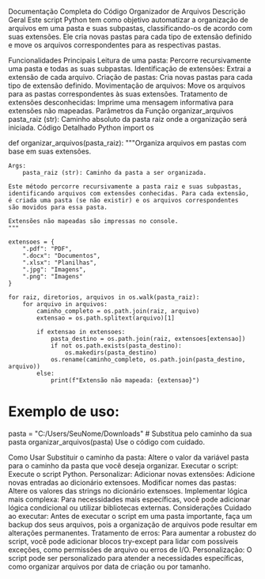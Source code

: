 Documentação Completa do Código Organizador de Arquivos
Descrição Geral
Este script Python tem como objetivo automatizar a organização de arquivos em uma pasta e suas subpastas, classificando-os de acordo com suas extensões. Ele cria novas pastas para cada tipo de extensão definido e move os arquivos correspondentes para as respectivas pastas.

Funcionalidades Principais
Leitura de uma pasta: Percorre recursivamente uma pasta e todas as suas subpastas.
Identificação de extensões: Extrai a extensão de cada arquivo.
Criação de pastas: Cria novas pastas para cada tipo de extensão definido.
Movimentação de arquivos: Move os arquivos para as pastas correspondentes às suas extensões.
Tratamento de extensões desconhecidas: Imprime uma mensagem informativa para extensões não mapeadas.
Parâmetros da Função organizar_arquivos
pasta_raiz (str): Caminho absoluto da pasta raiz onde a organização será iniciada.
Código Detalhado
Python
import os

def organizar_arquivos(pasta_raiz):
    """Organiza arquivos em pastas com base em suas extensões.

    Args:
        pasta_raiz (str): Caminho da pasta a ser organizada.

    Este método percorre recursivamente a pasta raiz e suas subpastas,
    identificando arquivos com extensões conhecidas. Para cada extensão,
    é criada uma pasta (se não existir) e os arquivos correspondentes
    são movidos para essa pasta. 

    Extensões não mapeadas são impressas no console.
    """

    extensoes = {
        ".pdf": "PDF",
        ".docx": "Documentos",
        ".xlsx": "Planilhas",
        ".jpg": "Imagens",
        ".png": "Imagens"
    }

    for raiz, diretorios, arquivos in os.walk(pasta_raiz):
        for arquivo in arquivos:
            caminho_completo = os.path.join(raiz, arquivo)
            extensao = os.path.splitext(arquivo)[1]

            if extensao in extensoes:
                pasta_destino = os.path.join(raiz, extensoes[extensao])
                if not os.path.exists(pasta_destino):
                    os.makedirs(pasta_destino)
                os.rename(caminho_completo, os.path.join(pasta_destino, arquivo))
            else:
                print(f"Extensão não mapeada: {extensao}")

# Exemplo de uso:
pasta = "C:/Users/SeuNome/Downloads"  # Substitua pelo caminho da sua pasta
organizar_arquivos(pasta)
Use o código com cuidado.

Como Usar
Substituir o caminho da pasta: Altere o valor da variável pasta para o caminho da pasta que você deseja organizar.
Executar o script: Execute o script Python.
Personalizar:
Adicionar novas extensões: Adicione novas entradas ao dicionário extensoes.
Modificar nomes das pastas: Altere os valores das strings no dicionário extensoes.
Implementar lógica mais complexa: Para necessidades mais específicas, você pode adicionar lógica condicional ou utilizar bibliotecas externas.
Considerações
Cuidado ao executar: Antes de executar o script em uma pasta importante, faça um backup dos seus arquivos, pois a organização de arquivos pode resultar em alterações permanentes.
Tratamento de erros: Para aumentar a robustez do script, você pode adicionar blocos try-except para lidar com possíveis exceções, como permissões de arquivo ou erros de I/O.
Personalização: O script pode ser personalizado para atender a necessidades específicas, como organizar arquivos por data de criação ou por tamanho.
